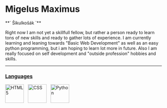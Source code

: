 <div>

# Migelus Maximus
</div>
**` Šikulkošák `**

Right now I am not yet a skillfull fellow, but rather a person ready to learn tons of new skills and ready to gather lots of experience.
I am currently learning and leaning towards "Basic Web Development" as well as an easy python programming, but i am hoping to learn lot more in future.
Also I am really focused on self development and "outside profession" hobbies and skills.



<p align="left">
<a href="https://www.youtube.com/channel/UCPqUYZrbg9u-2B4JC7kVtyw">
  
</p>








---
  
 ### Languages
 <img align="left" alt="HTML5" width="60px" style="padding-right:10px;" src="https://cdn.jsdelivr.net/gh/devicons/devicon/icons/html5/html5-original.svg"/>
 <img align="left" alt="CSS" width="60px" style="padding-right:10px;" src="https://cdn.jsdelivr.net/gh/devicons/devicon/icons/css3/css3-original.svg"/>
 <img align="left" alt="Python" width="60px" style="padding-right:10px;" src="https://cdn.jsdelivr.net/gh/devicons/devicon/icons/python/python-original.svg"/>




<!--
**MigelusMaximus/MigelusMaximus** is a ✨ _special_ ✨ repository because its `README.md` (this file) appears on your GitHub profile.

Here are some ideas to get you started:

- 🔭 I’m currently working on ...
- 🌱 I’m currently learning ...
- 👯 I’m looking to collaborate on ...
- 🤔 I’m looking for help with ...
- 💬 Ask me about ...
- 📫 How to reach me: ...
- 😄 Pronouns: ...
- ⚡ Fun fact: ...
-->
